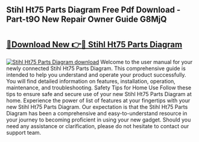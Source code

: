 ## Stihl Ht75 Parts Diagram Free Pdf Download - Part-t9O New Repair Owner Guide G8MjQ

# <h2><a href="http://dfrcvlb.blite.top/?on=Stihl+Ht75+Parts+Diagram">🔗Download New 👉🔴 Stihl Ht75 Parts Diagram</a></h2>

[![Stihl Ht75 Parts Diagram download](https://i.imgur.com/lujVjoI.png)](http://dfrcvlb.blite.top/?on=Stihl+Ht75+Parts+Diagram)
Welcome to the user manual for your newly connected Stihl Ht75 Parts Diagram. This comprehensive guide is intended to help you understand and operate your product successfully. You will find detailed information on features, installation, operation, maintenance, and troubleshooting. Safety Tips for Home Use Follow these tips to ensure safe and secure use of your new Stihl Ht75 Parts Diagram at home. Experience the power of list of features at your fingertips with your new Stihl Ht75 Parts Diagram. Our expectation is that the Stihl Ht75 Parts Diagram has been a comprehensive and easy-to-understand resource in your journey to becoming proficient in using your new gadget. Should you need any assistance or clarification, please do not hesitate to contact our support team.
